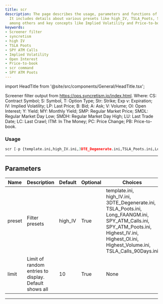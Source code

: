 ```yaml
---
title: scr
description: The page describes the usage, parameters and functions of the scr command.
  It includes details about various presets like high_IV, TSLA_Poots, SPY_ATM_Calls
  among others and key concepts like Implied Volatility and Price-to-book.
keywords:
- Screener filter
- syncretism
- high IV
- TSLA Poots
- SPY ATM Calls
- Implied Volatility
- Open Interest
- Price-to-book
- scr command
- SPY ATM Poots
---
```


import HeadTitle from '@site/src/components/General/HeadTitle.tsx';

<HeadTitle title="stocks/screen/scr /options - Reference | OpenBB Terminal Docs" />

Screener filter output from https://ops.syncretism.io/index.html. Where: CS: Contract Symbol; S: Symbol, T: Option Type; Str: Strike; Exp v: Expiration; IV: Implied Volatility; LP: Last Price; B: Bid; A: Ask; V: Volume; OI: Open Interest; Y: Yield; MY: Monthly Yield; SMP: Regular Market Price; SMDL: Regular Market Day Low; SMDH: Regular Market Day High; LU: Last Trade Date; LC: Last Crawl; ITM: In The Money; PC: Price Change; PB: Price-to-book.

### Usage

```python
scr [-p {template.ini,high_IV.ini,3DTE_Degenerate.ini,TSLA_Poots.ini,Long_FAANGM.ini,SPY_ATM_Calls.ini,SPY_ATM_Poots.ini,Highest_IV.ini,Highest_OI.ini,Highest_Volume.ini,TSLA_Calls_90Days.ini}] [-l LIMIT]
```

---

## Parameters

| Name | Description | Default | Optional | Choices |
| ---- | ----------- | ------- | -------- | ------- |
| preset | Filter presets | high_IV | True | template.ini, high_IV.ini, 3DTE_Degenerate.ini, TSLA_Poots.ini, Long_FAANGM.ini, SPY_ATM_Calls.ini, SPY_ATM_Poots.ini, Highest_IV.ini, Highest_OI.ini, Highest_Volume.ini, TSLA_Calls_90Days.ini |
| limit | Limit of random entries to display. Default shows all | 10 | True | None |

---
